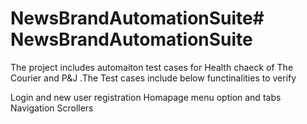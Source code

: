 # NewsBrandAutomationSuite# NewsBrandAutomationSuite 

The project includes automaiton test cases for Health chaeck of The Courier and P&J .The Test cases include below functinalities to verify 

Login and new user registration 
Homapage menu option and tabs 
Navigation 
Scrollers
